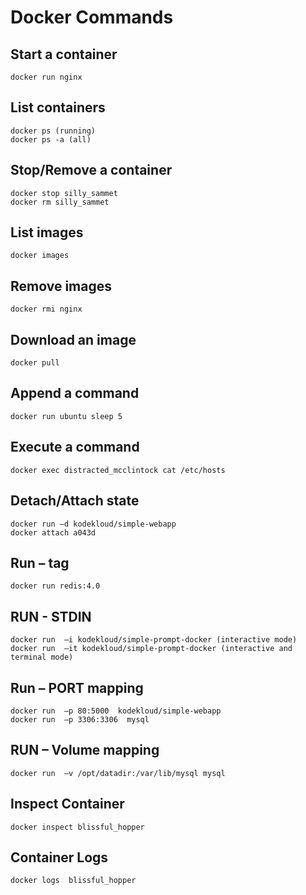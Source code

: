 #  Docker Commands

## Start a container
    docker run nginx
## List containers
    docker ps (running)
    docker ps -a (all)
## Stop/Remove a container
    docker stop silly_sammet 
    docker rm silly_sammet
## List images
    docker images
## Remove images
    docker rmi nginx
## Download an image
    docker pull
## Append a command
    docker run ubuntu sleep 5
## Execute a command
    docker exec distracted_mcclintock cat /etc/hosts
## Detach/Attach state
    docker run –d kodekloud/simple-webapp 
    docker attach a043d
## Run – tag
    docker run redis:4.0
## RUN  - STDIN
    docker run  –i kodekloud/simple-prompt-docker (interactive mode)
    docker run  –it kodekloud/simple-prompt-docker (interactive and terminal mode)
## Run –  PORT mapping
    docker run  –p 80:5000  kodekloud/simple-webapp
    docker run  –p 3306:3306  mysql
## RUN  – Volume mapping
    docker run  –v /opt/datadir:/var/lib/mysql mysql
## Inspect Container
    docker inspect blissful_hopper
## Container Logs
    docker logs  blissful_hopper

